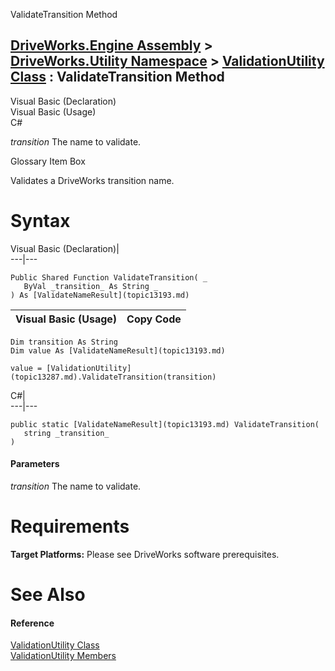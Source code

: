ValidateTransition Method   
  
[DriveWorks.Engine Assembly](topic2156.md) > [DriveWorks.Utility Namespace](topic13190.md) > [ValidationUtility Class](topic13287.md) : ValidateTransition Method  
---  
  
Visual Basic (Declaration)    
Visual Basic (Usage)    
C# 

_transition_
    The name to validate.

Glossary Item Box

Validates a DriveWorks transition name. 

# Syntax

Visual Basic (Declaration)|   
---|---  
      
    
    Public Shared Function ValidateTransition( _
       ByVal _transition_ As String _
    ) As [ValidateNameResult](topic13193.md)  
  
Visual Basic (Usage)| Copy Code  
---|---  
      
    
    Dim transition As String
    Dim value As [ValidateNameResult](topic13193.md)
     
    value = [ValidationUtility](topic13287.md).ValidateTransition(transition)  
  
C#|   
---|---  
      
    
    public static [ValidateNameResult](topic13193.md) ValidateTransition( 
       string _transition_
    )  
  
#### Parameters

 _transition_
    The name to validate.

# Requirements

**Target Platforms:** Please see DriveWorks software prerequisites.

# See Also

#### Reference

[ValidationUtility Class](topic13287.md)   
[ValidationUtility Members](topic13288.md)


